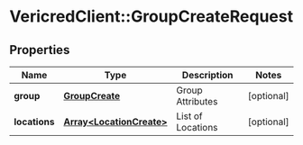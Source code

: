 # VericredClient::GroupCreateRequest

## Properties
Name | Type | Description | Notes
------------ | ------------- | ------------- | -------------
**group** | [**GroupCreate**](GroupCreate.md) | Group Attributes | [optional] 
**locations** | [**Array&lt;LocationCreate&gt;**](LocationCreate.md) | List of Locations | [optional] 


